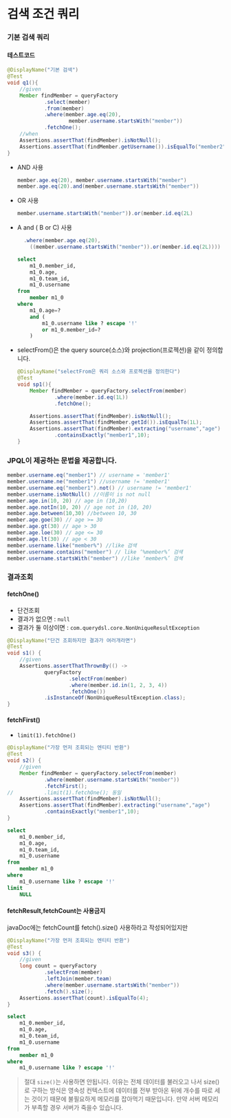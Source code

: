 # 검색 조건 쿼리

### 기본 검색 쿼리
#### 테스트코드
```Java
@DisplayName("기본 검색")
@Test
void q1(){
    //given
    Member findMember = queryFactory
            .select(member)
            .from(member)
            .where(member.age.eq(20),
                    member.username.startsWith("member"))
            .fetchOne();
    //when
    Assertions.assertThat(findMember).isNotNull();
    Assertions.assertThat(findMember.getUsername()).isEqualTo("member2");
}
```
+ AND 사용
  ```Java
  member.age.eq(20), member.username.startsWith("member")
  member.age.eq(20).and(member.username.startsWith("member"))
  ```
+ OR 사용
  ```Java
  member.username.startsWith("member")).or(member.id.eq(2L) 
  ```
+ A and ( B or C) 사용
  ```Java
    .where(member.age.eq(20),
      ((member.username.startsWith("member")).or(member.id.eq(2L)))) 
  ```
  ```SQL
  select
      m1_0.member_id,
      m1_0.age,
      m1_0.team_id,
      m1_0.username 
  from
      member m1_0 
  where
      m1_0.age=? 
      and (
          m1_0.username like ? escape '!' 
          or m1_0.member_id=?
      )
  ```  
+ selectFrom()은 the query source(소스)와 projection(프로젝션)을 같이 정의합니다.
  ```Java
  @DisplayName("selectFrom은 쿼리 소스와 프로젝션을 정의한다")
  @Test
  void sp1(){
      Member findMember = queryFactory.selectFrom(member)
              .where(member.id.eq(1L))
              .fetchOne();

      Assertions.assertThat(findMember).isNotNull();
      Assertions.assertThat(findMember.getId()).isEqualTo(1L);
      Assertions.assertThat(findMember).extracting("username","age")
              .containsExactly("member1",10);
  }
  ```  
### JPQL이 제공하는 문법을 제공합니다.
```Java
member.username.eq("member1") // username = 'member1'
member.username.ne("member1") //username != 'member1'
member.username.eq("member1").not() // username != 'member1'
member.username.isNotNull() //이름이 is not null
member.age.in(10, 20) // age in (10,20)
member.age.notIn(10, 20) // age not in (10, 20)
member.age.between(10,30) //between 10, 30
member.age.goe(30) // age >= 30
member.age.gt(30) // age > 30
member.age.loe(30) // age <= 30
member.age.lt(30) // age < 30
member.username.like("member%") //like 검색
member.username.contains("member") // like ‘%member%’ 검색
member.username.startsWith("member") //like ‘member%’ 검색
```

### 결과조회
#### fetchOne()
+ 단건조회
+ 결과가 없으면 : `null`
+ 결과가 둘 이상이면 : `com.querydsl.core.NonUniqueResultException`
```Java
@DisplayName("단건 조회하지만 결과가 여러개라면")
@Test
void s1() {
    //given
    Assertions.assertThatThrownBy(() ->
            queryFactory
                    .selectFrom(member)
                    .where(member.id.in(1, 2, 3, 4))
                    .fetchOne())
            .isInstanceOf(NonUniqueResultException.class);
}
```
#### fetchFirst()
+ `limit(1).fetchOne()`
```Java
@DisplayName("가장 먼저 조회되는 엔티티 반환")
@Test
void s2() {
    //given
    Member findMember = queryFactory.selectFrom(member)
            .where(member.username.startsWith("member"))
            .fetchFirst();
//          .limit(1).fetchOne(); 동일
    Assertions.assertThat(findMember).isNotNull();
    Assertions.assertThat(findMember).extracting("username","age")
            .containsExactly("member1",10);
}
```
```SQL
select
    m1_0.member_id,
    m1_0.age,
    m1_0.team_id,
    m1_0.username 
from
    member m1_0 
where
    m1_0.username like ? escape '!' 
limit
    NULL
```

#### fetchResult,fetchCount는 사용금지
javaDoc에는 fetchCount를 fetch().size() 사용하라고 작성되어있지만
```Java
@DisplayName("가장 먼저 조회되는 엔티티 반환")
@Test
void s3() {
    //given
    long count = queryFactory
            .selectFrom(member)
            .leftJoin(member.team)
            .where(member.username.startsWith("member"))
            .fetch().size();
    Assertions.assertThat(count).isEqualTo(4);
}
```
```SQL
select
    m1_0.member_id,
    m1_0.age,
    m1_0.team_id,
    m1_0.username 
from
    member m1_0 
where
    m1_0.username like ? escape '!'
```  
> 절대 `size()`는 사용하면 안됩니다.
> 이유는 전체 데이터를 불러오고 나서 size()로 구하는 방식은 영속성 컨텍스트에 데이터를 전부 받아온 뒤에 개수를 따로 세는 것이기 때문에 불필요하게 메모리를 잡아먹기 때문입니다.
> 만약 서버 메모리가 부족할 경우 서버가 죽을수 있습니다.
>